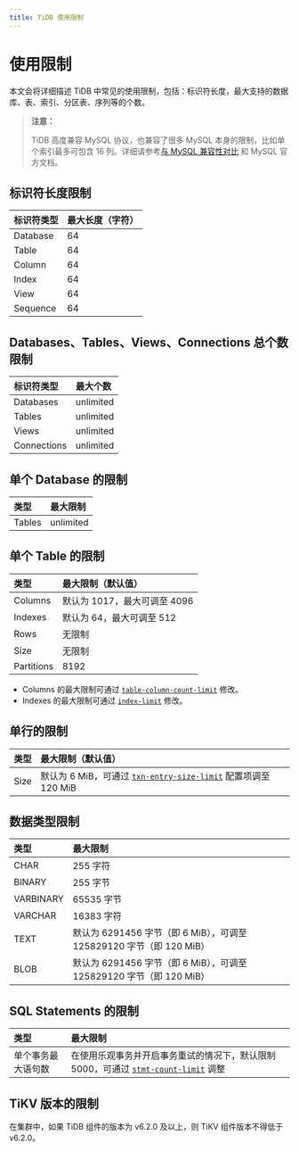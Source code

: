 ```yaml
---
title: TiDB 使用限制
---
```


# 使用限制

本文会将详细描述 TiDB 中常见的使用限制，包括：标识符长度，最大支持的数据库、表、索引、分区表、序列等的个数。

> **注意：**
>
> TiDB 高度兼容 MySQL 协议，也兼容了很多 MySQL 本身的限制，比如单个索引最多可包含 16 列。详细请参考[与 MySQL 兼容性对比](/mysql-compatibility.md) 和 MySQL 官方文档。

## 标识符长度限制

| 标识符类型 | 最大长度（字符）|
|:---------|:--------------|
| Database | 64 |
| Table    | 64 |
| Column   | 64 |
| Index    | 64 |
| View     | 64 |
| Sequence | 64 |

## Databases、Tables、Views、Connections 总个数限制

| 标识符类型  | 最大个数   |
|:----------|:----------|
| Databases | unlimited |
| Tables    | unlimited |
| Views     | unlimited |
| Connections| unlimited|

## 单个 Database 的限制

| 类型       | 最大限制   |
|:----------|:----------|
| Tables    |unlimited  |

## 单个 Table 的限制

| 类型       | 最大限制（默认值）              |
|:----------|:------------------------------|
| Columns   | 默认为 1017，最大可调至 4096     |
| Indexes   | 默认为 64，最大可调至 512        |
| Rows      | 无限制                         |
| Size      | 无限制                         |
| Partitions| 8192                          |

* Columns 的最大限制可通过 [`table-column-count-limit`](/tidb-configuration-file.md#table-column-count-limit-从-v50-版本开始引入) 修改。
* Indexes 的最大限制可通过 [`index-limit`](/tidb-configuration-file.md#index-limit-从-v50-版本开始引入) 修改。

## 单行的限制

| 类型       | 最大限制（默认值）   |
|:----------|:----------|
| Size       | 默认为 6 MiB，可通过 [`txn-entry-size-limit`](/tidb-configuration-file.md#txn-entry-size-limit-从-v4010-和-v500-版本开始引入) 配置项调至 120 MiB |

## 数据类型限制

| 类型       | 最大限制   |
|:----------|:----------|
| CHAR       | 255 字符      |
| BINARY     | 255 字节      |
| VARBINARY  | 65535 字节    |
| VARCHAR    | 16383 字符    |
| TEXT       | 默认为 6291456 字节（即 6 MiB），可调至 125829120 字节（即 120 MiB）      |
| BLOB       | 默认为 6291456 字节（即 6 MiB），可调至 125829120 字节（即 120 MiB）      |

## SQL Statements 的限制

| 类型       | 最大限制   |
|:----------|:----------|
| 单个事务最大语句数 |  在使用乐观事务并开启事务重试的情况下，默认限制 5000，可通过 [`stmt-count-limit`](/tidb-configuration-file.md#stmt-count-limit) 调整 |

## TiKV 版本的限制

在集群中，如果 TiDB 组件的版本为 v6.2.0 及以上，则 TiKV 组件版本不得低于 v6.2.0。
